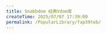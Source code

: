 ```yaml
---
title: Snabbdom 经典Vdom库
createTime: 2025/07/07 17:39:00
permalink: /PopularLibrary/fap39teb/
---
```

